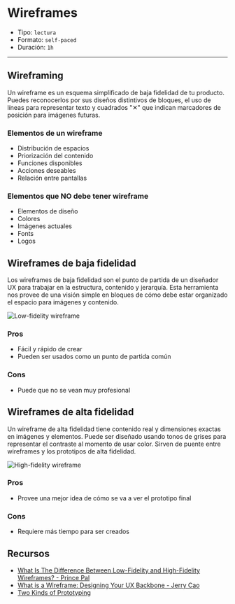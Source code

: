 # Wireframes

- Tipo: `lectura`
- Formato: `self-paced`
- Duración: `1h`

***

## Wireframing

Un wireframe es un esquema simplificado de baja fidelidad de tu producto. Puedes
reconocerlos por sus diseños distintivos de bloques, el uso de líneas para
representar texto y cuadrados "✕" que indican marcadores de posición para
imágenes futuras.

### Elementos de un wireframe

- Distribución de espacios
- Priorización del contenido
- Funciones disponibles
- Acciones deseables
- Relación entre pantallas

### Elementos que NO debe tener wireframe

- Elementos de diseño
- Colores
- Imágenes actuales
- Fonts
- Logos

## Wireframes de baja fidelidad

Los wireframes de baja fidelidad son el punto de partida de un diseñador UX para
trabajar en la estructura, contenido y jerarquía. Esta herramienta nos provee de
una visión simple en bloques de cómo debe estar organizado el espacio para
imágenes y contenido.

![Low-fidelity wireframe](https://cdn-images-1.medium.com/max/720/1*DsewIjSZe2quBs1OPuQ-VQ.jpeg)

### Pros

- Fácil y rápido de crear
- Pueden ser usados como un punto de partida común

### Cons

- Puede que no se vean muy profesional

## Wireframes de alta fidelidad

Un wireframe de alta fidelidad tiene contenido real y dimensiones exactas en
imágenes y elementos. Puede ser diseñado usando tonos de grises para representar
el contraste al momento de usar color. Sirven de puente entre wireframes y los
prototipos de alta fidelidad.

![High-fidelity wireframe](https://think360studio.com/wp-content/uploads/2017/01/High-fidelity-wireframes.jpg)

### Pros

- Provee una mejor idea de cómo se va a ver el prototipo final

### Cons

- Requiere más tiempo para ser creados

## Recursos

- [What Is The Difference Between Low-Fidelity and High-Fidelity Wireframes? - Prince Pal](https://think360studio.com/difference-low-fidelity-high-fidelity-wireframes/)
- [What is a Wireframe: Designing Your UX Backbone - Jerry Cao](https://www.uxpin.com/studio/ui-design/what-is-a-wireframe-designing-your-ux-backbone/)
- [Two Kinds of Prototyping](https://vimeo.com/212958691)